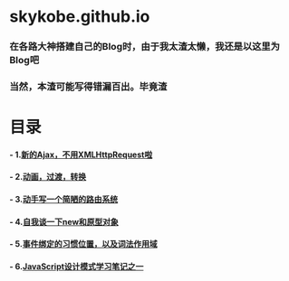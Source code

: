 # skykobe.github.io
### 在各路大神搭建自己的Blog时，由于我太渣太懒，我还是以这里为Blog吧

### 当然，本渣可能写得错漏百出。毕竟渣
# 目录

#### - 1.[新的Ajax，不用XMLHttpRequest啦](https://github.com/skykobe/skykobe.github.io/issues/1)
#### - 2.[动画，过渡，转换](https://github.com/skykobe/skykobe.github.io/issues/2)
#### - 3.[动手写一个简陋的路由系统](https://github.com/skykobe/skykobe.github.io/issues/3)
#### - 4.[自我谈一下new和原型对象](https://github.com/skykobe/skykobe.github.io/issues/5)
#### - 5.[事件绑定的习惯位置，以及词法作用域](https://github.com/skykobe/skykobe.github.io/issues/6)
#### - 6.[JavaScript设计模式学习笔记之一](https://github.com/skykobe/skykobe.github.io/issues/7)
